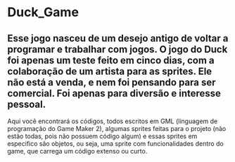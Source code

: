 # Duck_Game

Esse jogo nasceu de um desejo antigo de voltar a programar e trabalhar com jogos. O jogo do Duck foi apenas um teste feito em cinco dias, com a colaboração de um artista para as sprites. Ele não está a venda, e nem foi pensando para ser comercial. Foi apenas para diversão e interesse pessoal.
-------------------------------
Aqui você encontrará os códigos, todos escritos em GML (linguagem de programação do Game Maker 2), algumas sprites feitas para o projeto (não estão todas, pois não possuem código algum) e essas sprites em especifico são objetos, ou seja, uma sprite com funcionalidades dentro do game, que carrega um código extenso ou curto.
